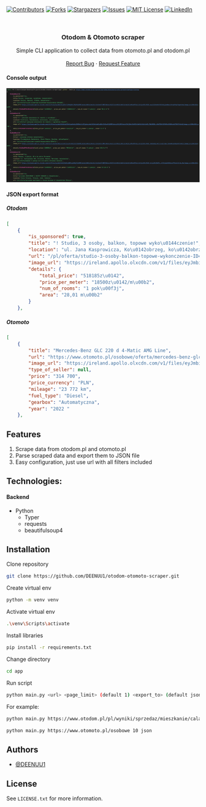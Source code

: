 <a name="readme-top"></a>

[![Contributors][contributors-shield]][contributors-url]
[![Forks][forks-shield]][forks-url]
[![Stargazers][stars-shield]][stars-url]
[![Issues][issues-shield]][issues-url]
[![MIT License][license-shield]][license-url]
[![LinkedIn][linkedin-shield]][linkedin-url]



<br />
<div align="center">
  <h3 align="center">Otodom & Otomoto scraper</h3>

  <p align="center">
    Simple CLI application to collect data from otomoto.pl and otodom.pl
    <br />
    <br />
    <a href="https://github.com/DEENUU1/fjob_backend/issues">Report Bug</a>
    ·
    <a href="https://github.com/DEENUU1/fjob_backend/issues">Request Feature</a>
  </p>
</div>

#### Console output
<img src="assets/console.png" alt="console output"/>


#### JSON export format
##### Otodom
```json
[
    {
        "is_sponsored": true,
        "title": "! Studio, 3 osoby, balkon, topowe wyko\u0144czenie!",
        "location": "ul. Jana Kasprowicza, Ko\u0142obrzeg, ko\u0142obrzeski, zachodniopomorskie",
        "url": "/pl/oferta/studio-3-osoby-balkon-topowe-wykonczenie-ID4eNS2",
        "image_url": "https://ireland.apollo.olxcdn.com/v1/files/eyJmbiI6Im1neTc2bWg2Y2NjbzMtQVBMIiwidyI6W3siZm4iOiJlbnZmcXFlMWF5NGsxLUFQTCIsInMiOiIxNCIsInAiOiIxMCwtMTAiLCJhIjoiMCJ9XX0.B-NT5jkKj4RAlYV-XVVUKsS4iZmP9tQdz20XF9ZB1-U/image;s=1280x1024;q=80",
        "details": {
            "total_price": "518185z\u0142",
            "price_per_meter": "18500z\u0142/m\u00b2",
            "num_of_rooms": "1 pok\u00f3j",
            "area": "28,01 m\u00b2"
        }
    },

```
##### Otomoto
```json
[
    {
        "title": "Mercedes-Benz GLC 220 d 4-Matic AMG Line",
        "url": "https://www.otomoto.pl/osobowe/oferta/mercedes-benz-glc-glc-220d-4matic-amg-night-premium-distronic-salon-pl-fv23-ID6G2ho4.html",
        "image_url": "https://ireland.apollo.olxcdn.com/v1/files/eyJmbiI6ImJybzg0N2N3Mm50aS1PVE9NT1RPUEwifQ.eJBnMGCxy8p0QHWX74OPC9BMzAx_GWG2qvVKT2EGyYI/image;s=644x461",
        "type_of_seller": null,
        "price": "314 700",
        "price_currency": "PLN",
        "mileage": "23 772 km",
        "fuel_type": "Diesel",
        "gearbox": "Automatyczna",
        "year": "2022 "
    },
```

## Features

1. Scrape data from otodom.pl and otomoto.pl
2. Parse scraped data and export them to JSON file
3. Easy configuration, just use url with all filters included 

## Technologies:

#### Backend

- Python
  - Typer
  - requests
  - beautifulsoup4


## Installation

Clone repository
```bash
git clone https://github.com/DEENUU1/otodom-otomoto-scraper.git
```

Create virtual env
```bash
python -m venv venv 
```

Activate virtual env
```bash
.\venv\Scripts\activate
```

Install libraries
```bash
pip install -r requirements.txt
```

Change directory
```bash
cd app
```

Run script
```bash
python main.py <url> <page_limit> (default 1) <export_to> (default json)
```

For example:
```bash
python main.py https://www.otodom.pl/pl/wyniki/sprzedaz/mieszkanie/cala-polska?viewType=listing
```

```bash
python main.py https://www.otomoto.pl/osobowe 10 json
```


## Authors

- [@DEENUU1](https://www.github.com/DEENUU1)

<!-- LICENSE -->

## License

See `LICENSE.txt` for more information.


<!-- MARKDOWN LINKS & IMAGES -->
<!-- https://www.markdownguide.org/basic-syntax/#reference-style-links -->

[contributors-shield]: https://img.shields.io/github/contributors/DEENUU1/otodom-otomoto-scraper.svg?style=for-the-badge

[contributors-url]: https://github.com/DEENUU1/otodom-otomoto-scraper/graphs/contributors

[forks-shield]: https://img.shields.io/github/forks/DEENUU1/otodom-otomoto-scraper.svg?style=for-the-badge

[forks-url]: https://github.com/DEENUU1/otodom-otomoto-scraper/network/members

[stars-shield]: https://img.shields.io/github/stars/DEENUU1/otodom-otomoto-scraper.svg?style=for-the-badge

[stars-url]: https://github.com/DEENUU1/otodom-otomoto-scraper/stargazers

[issues-shield]: https://img.shields.io/github/issues/DEENUU1/otodom-otomoto-scraper.svg?style=for-the-badge

[issues-url]: https://github.com/DEENUU1/otodom-otomoto-scraper/issues

[license-shield]: https://img.shields.io/github/license/DEENUU1/otodom-otomoto-scraper.svg?style=for-the-badge

[license-url]: https://github.com/DEENUU1/otodom-otomoto-scraper/blob/master/LICENSE.txt

[linkedin-shield]: https://img.shields.io/badge/-LinkedIn-black.svg?style=for-the-badge&logo=linkedin&colorB=555

[linkedin-url]: https://linkedin.com/in/kacper-wlodarczyk

[basic]: https://github.com/DEENUU1/otodom-otomoto-scraper/blob/main/assets/v1_2/basic.gif?raw=true

[full]: https://github.com/DEENUU1/otodom-otomoto-scraper/blob/main/assets/v1_2/full.gif?raw=true

[search]: https://github.com/DEENUU1/otodom-otomoto-scraper/blob/main/assets/v1_2/search.gif?raw=true
